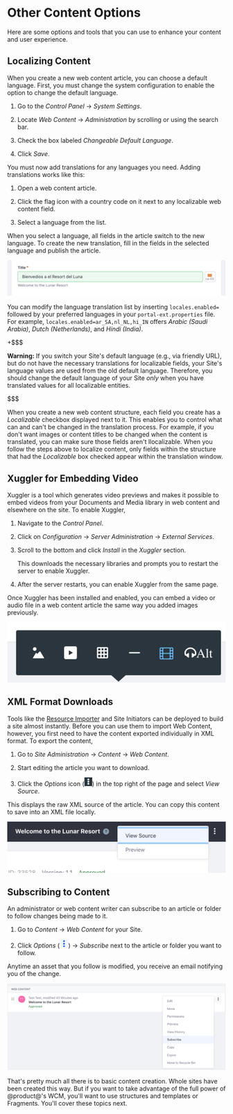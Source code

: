 # Other Content Options [](id=other-content-options)

Here are some options and tools that you can use to enhance your content and
user experience.

## Localizing Content [](id=localizing-content)

When you create a new web content article, you can choose a default language.
First, you must change the system configuration to enable the option to change
the default language.

1.  Go to the *Control Panel* &rarr; *System Settings*. 

2.  Locate *Web Content* &rarr; *Administration* by scrolling or using the 
    search bar.

3.  Check the box labeled *Changeable Default Language*.

4.  Click *Save*.

You must now add translations for any languages you need. Adding translations
works like this:

1.  Open a web content article.

2.  Click the flag icon with a country code on it next to any localizable web 
    content field.

3.  Select a language from the list.

When you select a language, all fields in the article switch to the new
language. To create the new translation, fill in the fields in the selected
language and publish the article. 

![Figure 1: Adding a translation to an article works like adding the default translation.](../../../../images/web-content-translation.png)

You can modify the language translation list by inserting `locales.enabled=`
followed by your preferred languages in your `portal-ext.properties` file. For
example, `locales.enabled=ar_SA,nl_NL,hi_IN` offers *Arabic (Saudi Arabia)*,
*Dutch (Netherlands)*, and *Hindi (India)*.

+$$$

**Warning:** If you switch your Site's default language (e.g., via friendly
URL), but do not have the necessary translations for localizable fields, your
Site's language values are used from the old default language. Therefore, you
should change the default language of your Site *only* when you have translated
values for all localizable entities. 

$$$

When you create a new web content structure, each field you create has a
*Localizable* checkbox displayed next to it. This enables you to control what
can and can't be changed in the translation process. For example, if you don't
want images or content titles to be changed when the content is translated, you
can make sure those fields aren't llocalizable. When you follow the steps above
to localize content, only fields within the structure that had the *Localizable*
box checked appear within the translation window.

## Xuggler for Embedding Video [](id=xuggler-for-embedding-video)

Xuggler is a tool which generates video previews and makes it possible to embed
videos from your Documents and Media library in web content and elsewhere on the
site. To enable Xuggler,

1.  Navigate to the *Control Panel*.

2.  Click on *Configuration* &rarr; *Server Administration* &rarr; *External Services*.

3.  Scroll to the bottom and click *Install* in the *Xuggler* section.

    This downloads the necessary libraries and prompts you to restart the server
    to enable Xuggler.

4.  After the server restarts, you can enable Xuggler from the same page.

Once Xuggler has been installed and enabled, you can embed a video or audio 
file in a web content article the same way you added images previously. 

![Figure 2: If you've installed and enabled Xuggler from the *Server Administration* &rarr; *External Tools* section of the Control Panel, you can add audio and video to your web content!](../../../../images/web-content-audio-video.png)

## XML Format Downloads [](id=xml-format-downloads)

Tools like the 
[Resource Importer](/develop/tutorials/-/knowledge_base/7-1/importing-resources-with-a-theme)
and Site Initiators can be deployed to build a site almost instantly. Before you
can use them to import Web Content, however, you first need to have the content
exported individually in XML format. To export the content,

1.  Go to *Site Administration* &rarr; *Content* &rarr; *Web Content*.

2.  Start editing the article you want to download.

3.  Click the *Options* icon (![Options](../../../../images/icon-options.png)) in 
    the top right of the page and select *View Source*.

This displays the raw XML source of the article. You can copy this content to 
save into an XML file locally.

![Figure 3: The *View Source* button is available from the *Options* button.](../../../../images/web-content-download.png)

## Subscribing to Content [](id=subscribing-to-content)

An administrator or web content writer can subscribe to an article or folder to
follow changes being made to it. 

1.  Go to *Content* &rarr; *Web Content* for your Site.

2.  Click *Options* 
    (![Options](../../../../images/icon-app-options.png)) &rarr; *Subscribe* next 
    to the article or folder you want to follow.

Anytime an asset that you follow is modified, you receive an email notifying you
of the change.

![Figure 4: Click the Subscribe icon in the web content entity's *Options* menu to begin receiving web content notifications.](../../../../images/web-content-subscribe.png)

That's pretty much all there is to basic content creation. Whole sites have
been created this way. But if you want to take advantage of the full power of
@product@'s WCM, you'll want to use structures and templates or Fragments.
You'll cover these topics next.
